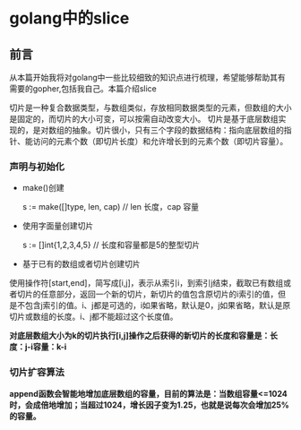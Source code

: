  # golang中的slice
 
 ## 前言
 
 从本篇开始我将对golang中一些比较细致的知识点进行梳理，希望能够帮助其有需要的gopher,包括我自己。本篇介绍slice
 
 切片是一种复合数据类型，与数组类似，存放相同数据类型的元素，但数组的大小是固定的，而切片的大小可变，可以按需自动改变大小。
 切片是基于底层数组实现的，是对数组的抽象。切片很小，只有三个字段的数据结构：指向底层数组的指针、能访问的元素个数（即切片长度）和允许增长到的元素个数（即切片容量）。
 
 ### 声明与初始化
 
 
   * make()创建 
     
     s := make([]type, len, cap)  // len 长度，cap 容量
     
   * 使用字面量创建切片
   
     s := []int{1,2,3,4,5}     // 长度和容量都是5的整型切片
     
     
   * 基于已有的数组或者切片创建切片 
   
   使用操作符[start,end]，简写成[i,j]，表示从索引i，到索引j结束，截取已有数组或者切片的任意部分，返回一个新的切片，新切片的值包含原切片的i索引的值，但是不包含j索引的值。i、j都是可选的，i如果省略，默认是0，j如果省略，默认是原切片或数组的长度。i、j都不能超过这个长度值。
     
    
   **对底层数组大小为k的切片执行[i,j]操作之后获得的新切片的长度和容量是：长度：j-i容量：k-i**
   
   
   ### 切片扩容算法
   
    
   **append函数会智能地增加底层数组的容量，目前的算法是：当数组容量<=1024时，会成倍地增加；当超过1024，增长因子变为1.25，也就是说每次会增加25%的容量。**
     
